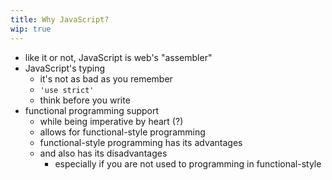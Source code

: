 ```yaml
---
title: Why JavaScript?
wip: true
---
```


  - like it or not, JavaScript is web's "assembler"
  - JavaScript's typing
    - it's not as bad as you remember
    - `'use strict'`
    - think before you write
  - functional programming support
    - while being imperative by heart (?)
    - allows for functional-style programming
    - functional-style programming has its advantages
    - and also has its disadvantages
      - especially if you are not used to programming in functional-style
